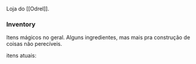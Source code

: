 Loja do [[Odrel]].

### Inventory
Itens mágicos no geral. Alguns ingredientes, mas mais pra construção de coisas não perecíveis.

itens atuais:
